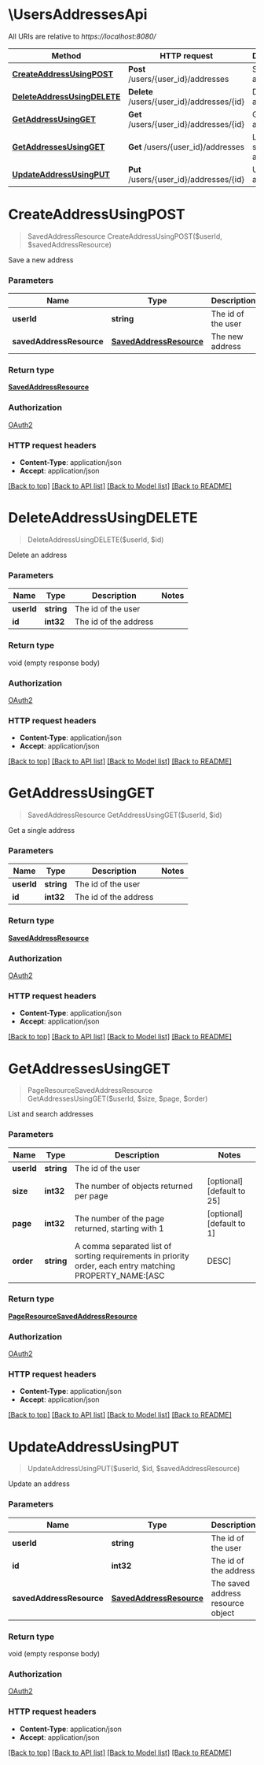 # \UsersAddressesApi

All URIs are relative to *https://localhost:8080/*

Method | HTTP request | Description
------------- | ------------- | -------------
[**CreateAddressUsingPOST**](UsersAddressesApi.md#CreateAddressUsingPOST) | **Post** /users/{user_id}/addresses | Save a new address
[**DeleteAddressUsingDELETE**](UsersAddressesApi.md#DeleteAddressUsingDELETE) | **Delete** /users/{user_id}/addresses/{id} | Delete an address
[**GetAddressUsingGET**](UsersAddressesApi.md#GetAddressUsingGET) | **Get** /users/{user_id}/addresses/{id} | Get a single address
[**GetAddressesUsingGET**](UsersAddressesApi.md#GetAddressesUsingGET) | **Get** /users/{user_id}/addresses | List and search addresses
[**UpdateAddressUsingPUT**](UsersAddressesApi.md#UpdateAddressUsingPUT) | **Put** /users/{user_id}/addresses/{id} | Update an address


# **CreateAddressUsingPOST**
> SavedAddressResource CreateAddressUsingPOST($userId, $savedAddressResource)

Save a new address


### Parameters

Name | Type | Description  | Notes
------------- | ------------- | ------------- | -------------
 **userId** | **string**| The id of the user | 
 **savedAddressResource** | [**SavedAddressResource**](SavedAddressResource.md)| The new address | [optional] 

### Return type

[**SavedAddressResource**](SavedAddressResource.md)

### Authorization

[OAuth2](../README.md#OAuth2)

### HTTP request headers

 - **Content-Type**: application/json
 - **Accept**: application/json

[[Back to top]](#) [[Back to API list]](../README.md#documentation-for-api-endpoints) [[Back to Model list]](../README.md#documentation-for-models) [[Back to README]](../README.md)

# **DeleteAddressUsingDELETE**
> DeleteAddressUsingDELETE($userId, $id)

Delete an address


### Parameters

Name | Type | Description  | Notes
------------- | ------------- | ------------- | -------------
 **userId** | **string**| The id of the user | 
 **id** | **int32**| The id of the address | 

### Return type

void (empty response body)

### Authorization

[OAuth2](../README.md#OAuth2)

### HTTP request headers

 - **Content-Type**: application/json
 - **Accept**: application/json

[[Back to top]](#) [[Back to API list]](../README.md#documentation-for-api-endpoints) [[Back to Model list]](../README.md#documentation-for-models) [[Back to README]](../README.md)

# **GetAddressUsingGET**
> SavedAddressResource GetAddressUsingGET($userId, $id)

Get a single address


### Parameters

Name | Type | Description  | Notes
------------- | ------------- | ------------- | -------------
 **userId** | **string**| The id of the user | 
 **id** | **int32**| The id of the address | 

### Return type

[**SavedAddressResource**](SavedAddressResource.md)

### Authorization

[OAuth2](../README.md#OAuth2)

### HTTP request headers

 - **Content-Type**: application/json
 - **Accept**: application/json

[[Back to top]](#) [[Back to API list]](../README.md#documentation-for-api-endpoints) [[Back to Model list]](../README.md#documentation-for-models) [[Back to README]](../README.md)

# **GetAddressesUsingGET**
> PageResourceSavedAddressResource GetAddressesUsingGET($userId, $size, $page, $order)

List and search addresses


### Parameters

Name | Type | Description  | Notes
------------- | ------------- | ------------- | -------------
 **userId** | **string**| The id of the user | 
 **size** | **int32**| The number of objects returned per page | [optional] [default to 25]
 **page** | **int32**| The number of the page returned, starting with 1 | [optional] [default to 1]
 **order** | **string**| A comma separated list of sorting requirements in priority order, each entry matching PROPERTY_NAME:[ASC|DESC] | [optional] [default to id:ASC]

### Return type

[**PageResourceSavedAddressResource**](PageResource«SavedAddressResource».md)

### Authorization

[OAuth2](../README.md#OAuth2)

### HTTP request headers

 - **Content-Type**: application/json
 - **Accept**: application/json

[[Back to top]](#) [[Back to API list]](../README.md#documentation-for-api-endpoints) [[Back to Model list]](../README.md#documentation-for-models) [[Back to README]](../README.md)

# **UpdateAddressUsingPUT**
> UpdateAddressUsingPUT($userId, $id, $savedAddressResource)

Update an address


### Parameters

Name | Type | Description  | Notes
------------- | ------------- | ------------- | -------------
 **userId** | **string**| The id of the user | 
 **id** | **int32**| The id of the address | 
 **savedAddressResource** | [**SavedAddressResource**](SavedAddressResource.md)| The saved address resource object | [optional] 

### Return type

void (empty response body)

### Authorization

[OAuth2](../README.md#OAuth2)

### HTTP request headers

 - **Content-Type**: application/json
 - **Accept**: application/json

[[Back to top]](#) [[Back to API list]](../README.md#documentation-for-api-endpoints) [[Back to Model list]](../README.md#documentation-for-models) [[Back to README]](../README.md)

